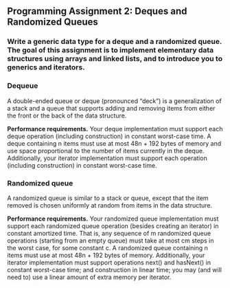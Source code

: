 ## Programming Assignment 2: Deques and Randomized Queues

### Write a generic data type for a deque and a randomized queue. The goal of this assignment is to implement elementary data structures using arrays and linked lists, and to introduce you to generics and iterators.

### Dequeue
A double-ended queue or deque (pronounced “deck”) is a generalization of a stack and a queue that supports adding and removing items from either the front or the back of the data structure. 

__Performance requirements.__  Your deque implementation must support each deque operation (including construction) in constant worst-case time. A deque containing n items must use at most 48n + 192 bytes of memory and use space proportional to the number of items currently in the deque. Additionally, your iterator implementation must support each operation (including construction) in constant worst-case time.


### Randomized queue
A randomized queue is similar to a stack or queue, except that the item removed is chosen uniformly at random from items in the data structure.

__Performance requirements.__  Your randomized queue implementation must support each randomized queue operation (besides creating an iterator) in constant amortized time. That is, any sequence of m randomized queue operations (starting from an empty queue) must take at most cm steps in the worst case, for some constant c. A randomized queue containing n items must use at most 48n + 192 bytes of memory. Additionally, your iterator implementation must support operations next() and hasNext() in constant worst-case time; and construction in linear time; you may (and will need to) use a linear amount of extra memory per iterator.